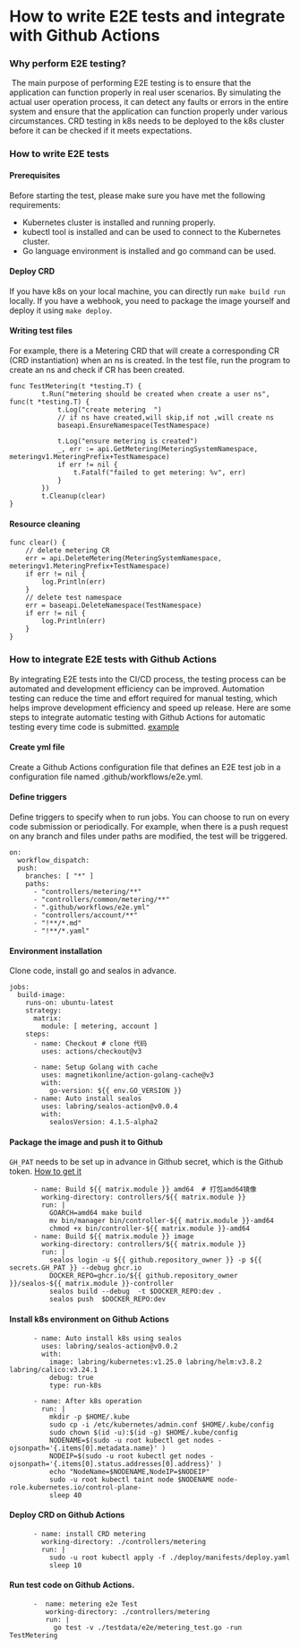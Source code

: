# How to write E2E tests and integrate with Github Actions

### Why perform E2E testing?

​    The main purpose of performing E2E testing is to ensure that the application can function properly in real user scenarios. By simulating the actual user operation process, it can detect any faults or errors in the entire system and ensure that the application can function properly under various circumstances. CRD testing in k8s needs to be deployed to the k8s cluster before it can be checked if it meets expectations.



### How to write E2E tests

#### Prerequisites

Before starting the test, please make sure you have met the following requirements:

- Kubernetes cluster is installed and running properly.
- kubectl tool is installed and can be used to connect to the Kubernetes cluster.
- Go language environment is installed and go command can be used.

#### Deploy CRD

If you have k8s on your local machine, you can directly run `make build run` locally. If you have a webhook, you need to package the image yourself and deploy it using `make deploy`.

#### Writing test files

For example, there is a Metering CRD that will create a corresponding CR (CRD instantiation) when an ns is created. In the test file, run the program to create an ns and check if CR has been created.

```
func TestMetering(t *testing.T) {
		t.Run("metering should be created when create a user ns", func(t *testing.T) {
			t.Log("create metering  ")
			// if ns have created,will skip,if not ,will create ns
			baseapi.EnsureNamespace(TestNamespace)
			
			t.Log("ensure metering is created")
			_, err := api.GetMetering(MeteringSystemNamespace, meteringv1.MeteringPrefix+TestNamespace)
			if err != nil {
				t.Fatalf("failed to get metering: %v", err)
			}
		})
		t.Cleanup(clear)
}
```

#### Resource cleaning

```
func clear() {
	// delete metering CR
	err = api.DeleteMetering(MeteringSystemNamespace, meteringv1.MeteringPrefix+TestNamespace)
	if err != nil {
		log.Println(err)
	}
	// delete test namespace
	err = baseapi.DeleteNamespace(TestNamespace)
	if err != nil {
		log.Println(err)
	}
}
```

### How to integrate E2E tests with Github Actions

By integrating E2E tests into the CI/CD process, the testing process can be automated and development efficiency can be improved. Automation testing can reduce the time and effort required for manual testing, which helps improve development efficiency and speed up release. Here are some steps to integrate automatic testing with Github Actions for automatic testing every time code is submitted. [example](https://docgpt.ahapocket.cn/.github/workflows/e2e.yml)



#### Create yml file

Create a Github Actions configuration file that defines an E2E test job in a configuration file named .github/workflows/e2e.yml.

#### Define triggers

Define triggers to specify when to run jobs. You can choose to run on every code submission or periodically. For example, when there is a push request on any branch and files under paths are modified, the test will be triggered.

```
on:
  workflow_dispatch:
  push:
    branches: [ "*" ]
    paths:
      - "controllers/metering/**"
      - "controllers/common/metering/**"
      - ".github/workflows/e2e.yml"
      - "controllers/account/**"
      - "!**/*.md"
      - "!**/*.yaml"
```

#### Environment installation

Clone code, install go and sealos in advance.

```
jobs:
  build-image:
    runs-on: ubuntu-latest
    strategy:
      matrix:
        module: [ metering, account ]
    steps:
      - name: Checkout # clone 代码
        uses: actions/checkout@v3 

      - name: Setup Golang with cache
        uses: magnetikonline/action-golang-cache@v3
        with:
          go-version: ${{ env.GO_VERSION }}
      - name: Auto install sealos
        uses: labring/sealos-action@v0.0.4
        with:
          sealosVersion: 4.1.5-alpha2
```

#### Package the image and push it to Github

`GH_PAT` needs to be set up in advance in Github secret, which is the Github token. [How to get it](https://blog.51cto.com/u_15069485/3590346)

```
      - name: Build ${{ matrix.module }} amd64  # 打包amd64镜像
        working-directory: controllers/${{ matrix.module }}
        run: |
          GOARCH=amd64 make build
          mv bin/manager bin/controller-${{ matrix.module }}-amd64
          chmod +x bin/controller-${{ matrix.module }}-amd64
      - name: Build ${{ matrix.module }} image
        working-directory: controllers/${{ matrix.module }}
        run: |
          sealos login -u ${{ github.repository_owner }} -p ${{ secrets.GH_PAT }} --debug ghcr.io
          DOCKER_REPO=ghcr.io/${{ github.repository_owner }}/sealos-${{ matrix.module }}-controller
          sealos build --debug  -t $DOCKER_REPO:dev .
          sealos push  $DOCKER_REPO:dev
```

#### Install k8s environment on Github Actions



```
      - name: Auto install k8s using sealos
        uses: labring/sealos-action@v0.0.2
        with:
          image: labring/kubernetes:v1.25.0 labring/helm:v3.8.2 labring/calico:v3.24.1
          debug: true
          type: run-k8s

      - name: After k8s operation
        run: |
          mkdir -p $HOME/.kube
          sudo cp -i /etc/kubernetes/admin.conf $HOME/.kube/config
          sudo chown $(id -u):$(id -g) $HOME/.kube/config
          NODENAME=$(sudo -u root kubectl get nodes -ojsonpath='{.items[0].metadata.name}' )
          NODEIP=$(sudo -u root kubectl get nodes -ojsonpath='{.items[0].status.addresses[0].address}' )
          echo "NodeName=$NODENAME,NodeIP=$NODEIP"
          sudo -u root kubectl taint node $NODENAME node-role.kubernetes.io/control-plane-
          sleep 40
```

#### Deploy CRD on Github Actions

```
      - name: install CRD metering
        working-directory: ./controllers/metering
        run: |
          sudo -u root kubectl apply -f ./deploy/manifests/deploy.yaml
          sleep 10
```

#### Run test code on Github Actions.

```
      -  name: metering e2e Test
         working-directory: ./controllers/metering
         run: |
           go test -v ./testdata/e2e/metering_test.go -run TestMetering
```